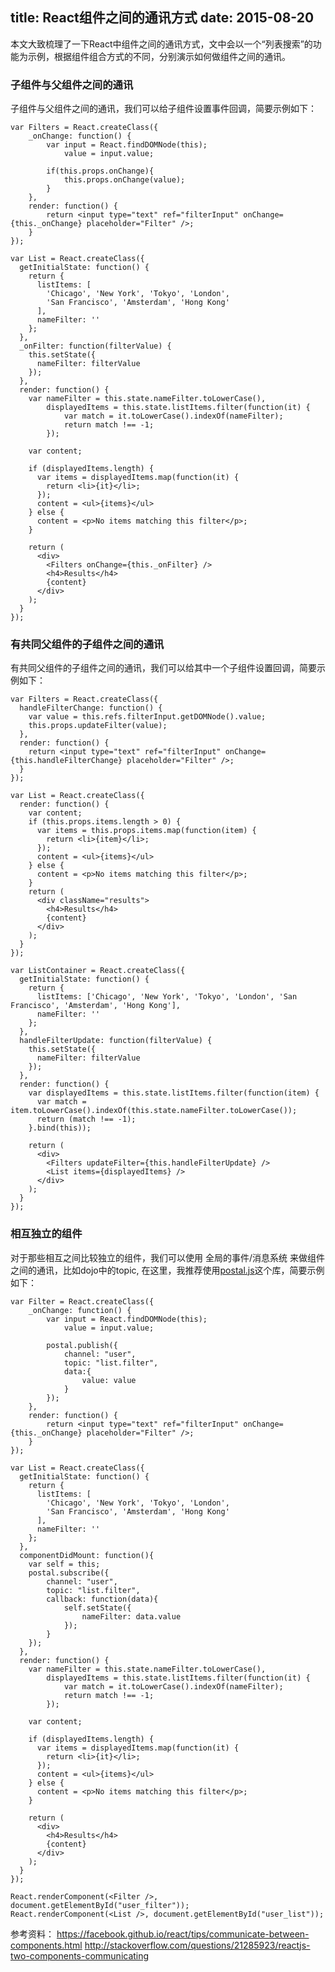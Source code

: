 title: React组件之间的通讯方式
date: 2015-08-20
---

本文大致梳理了一下React中组件之间的通讯方式，文中会以一个“列表搜索”的功能为示例，根据组件组合方式的不同，分别演示如何做组件之间的通讯。

### 子组件与父组件之间的通讯
子组件与父组件之间的通讯，我们可以给子组件设置事件回调，简要示例如下：

    var Filters = React.createClass({
        _onChange: function() {
            var input = React.findDOMNode(this);
                value = input.value;

            if(this.props.onChange){
                this.props.onChange(value);
            }
        },
        render: function() {
            return <input type="text" ref="filterInput" onChange={this._onChange} placeholder="Filter" />;
        }
    });

    var List = React.createClass({
      getInitialState: function() {
        return {
          listItems: [
            'Chicago', 'New York', 'Tokyo', 'London',
            'San Francisco', 'Amsterdam', 'Hong Kong'
          ],
          nameFilter: ''
        };
      },
      _onFilter: function(filterValue) {
        this.setState({
          nameFilter: filterValue
        });
      },
      render: function() {
        var nameFilter = this.state.nameFilter.toLowerCase(),
            displayedItems = this.state.listItems.filter(function(it) {
                var match = it.toLowerCase().indexOf(nameFilter);
                return match !== -1;
            });

        var content;

        if (displayedItems.length) {
          var items = displayedItems.map(function(it) {
            return <li>{it}</li>;
          });
          content = <ul>{items}</ul>
        } else {
          content = <p>No items matching this filter</p>;
        }

        return (
          <div>
            <Filters onChange={this._onFilter} />
            <h4>Results</h4>
            {content}
          </div>
        );
      }
    });



### 有共同父组件的子组件之间的通讯
有共同父组件的子组件之间的通讯，我们可以给其中一个子组件设置回调，简要示例如下：

    var Filters = React.createClass({
      handleFilterChange: function() {
        var value = this.refs.filterInput.getDOMNode().value;
        this.props.updateFilter(value);
      },
      render: function() {
        return <input type="text" ref="filterInput" onChange={this.handleFilterChange} placeholder="Filter" />;
      }
    });

    var List = React.createClass({
      render: function() {
        var content;
        if (this.props.items.length > 0) {
          var items = this.props.items.map(function(item) {
            return <li>{item}</li>;
          });
          content = <ul>{items}</ul>
        } else {
          content = <p>No items matching this filter</p>;
        }
        return (
          <div className="results">
            <h4>Results</h4>
            {content}
          </div>
        );
      }
    });

    var ListContainer = React.createClass({
      getInitialState: function() {
        return {
          listItems: ['Chicago', 'New York', 'Tokyo', 'London', 'San Francisco', 'Amsterdam', 'Hong Kong'],
          nameFilter: ''
        };
      },
      handleFilterUpdate: function(filterValue) {
        this.setState({
          nameFilter: filterValue
        });
      },
      render: function() {
        var displayedItems = this.state.listItems.filter(function(item) {
          var match = item.toLowerCase().indexOf(this.state.nameFilter.toLowerCase());
          return (match !== -1);
        }.bind(this));

        return (
          <div>
            <Filters updateFilter={this.handleFilterUpdate} />
            <List items={displayedItems} />
          </div>
        );
      }
    });


### 相互独立的组件
对于那些相互之间比较独立的组件，我们可以使用 全局的事件/消息系统 来做组件之间的通讯，比如dojo中的topic, 在这里，我推荐使用[postal.js](https://github.com/postaljs/postal.js "postal.js")这个库，简要示例如下：

    var Filter = React.createClass({
        _onChange: function() {
            var input = React.findDOMNode(this);
                value = input.value;

            postal.publish({
                channel: "user",
                topic: "list.filter",
                data:{
                    value: value
                }
            });
        },
        render: function() {
            return <input type="text" ref="filterInput" onChange={this._onChange} placeholder="Filter" />;
        }
    });

    var List = React.createClass({
      getInitialState: function() {
        return {
          listItems: [
            'Chicago', 'New York', 'Tokyo', 'London',
            'San Francisco', 'Amsterdam', 'Hong Kong'
          ],
          nameFilter: ''
        };
      },
      componentDidMount: function(){
        var self = this;
        postal.subscribe({
            channel: "user",
            topic: "list.filter",
            callback: function(data){
                self.setState({
                    nameFilter: data.value
                });
            }
        });
      },
      render: function() {
        var nameFilter = this.state.nameFilter.toLowerCase(),
            displayedItems = this.state.listItems.filter(function(it) {
                var match = it.toLowerCase().indexOf(nameFilter);
                return match !== -1;
            });

        var content;

        if (displayedItems.length) {
          var items = displayedItems.map(function(it) {
            return <li>{it}</li>;
          });
          content = <ul>{items}</ul>
        } else {
          content = <p>No items matching this filter</p>;
        }

        return (
          <div>
            <h4>Results</h4>
            {content}
          </div>
        );
      }
    });

    React.renderComponent(<Filter />, document.getElementById("user_filter"));
    React.renderComponent(<List />, document.getElementById("user_list"));

参考资料：
https://facebook.github.io/react/tips/communicate-between-components.html
http://stackoverflow.com/questions/21285923/reactjs-two-components-communicating